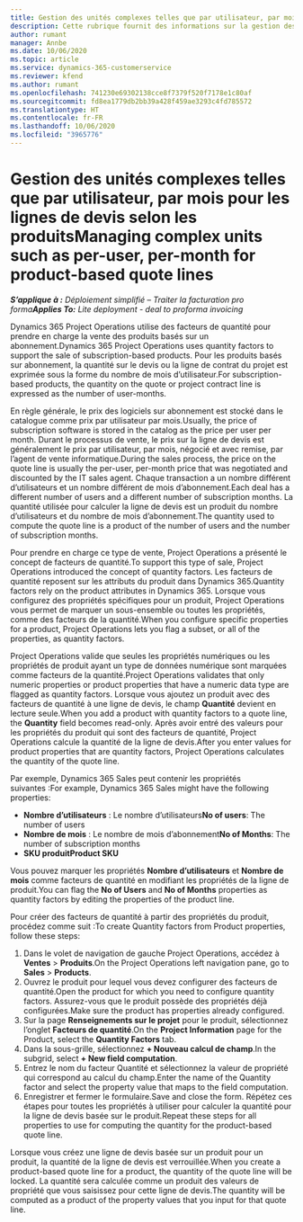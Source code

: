 ```yaml
---
title: Gestion des unités complexes telles que par utilisateur, par mois pour les lignes de devis selon les produits
description: Cette rubrique fournit des informations sur la gestion des unités complexes pour les lignes de devis basées sur un projet.
author: rumant
manager: Annbe
ms.date: 10/06/2020
ms.topic: article
ms.service: dynamics-365-customerservice
ms.reviewer: kfend
ms.author: rumant
ms.openlocfilehash: 741230e69302138cce8f7379f520f7178e1c80af
ms.sourcegitcommit: fd8ea1779db2bb39a428f459ae3293c4fd785572
ms.translationtype: HT
ms.contentlocale: fr-FR
ms.lasthandoff: 10/06/2020
ms.locfileid: "3965776"
---
```

# <a name="managing-complex-units-such-as-per-user-per-month-for-product-based-quote-lines"></a><span data-ttu-id="80aa4-103">Gestion des unités complexes telles que par utilisateur, par mois pour les lignes de devis selon les produits</span><span class="sxs-lookup"><span data-stu-id="80aa4-103">Managing complex units such as per-user, per-month for product-based quote lines</span></span>

<span data-ttu-id="80aa4-104">_**S’applique à :** Déploiement simplifié – Traiter la facturation pro forma_</span><span class="sxs-lookup"><span data-stu-id="80aa4-104">_**Applies To:** Lite deployment - deal to proforma invoicing_</span></span>

<span data-ttu-id="80aa4-105">Dynamics 365 Project Operations utilise des facteurs de quantité pour prendre en charge la vente des produits basés sur un abonnement.</span><span class="sxs-lookup"><span data-stu-id="80aa4-105">Dynamics 365 Project Operations uses quantity factors to support the sale of subscription-based products.</span></span> <span data-ttu-id="80aa4-106">Pour les produits basés sur abonnement, la quantité sur le devis ou la ligne de contrat du projet est exprimée sous la forme du nombre de mois d’utilisateur.</span><span class="sxs-lookup"><span data-stu-id="80aa4-106">For subscription-based products, the quantity on the quote or project contract line is expressed as the number of user-months.</span></span>

<span data-ttu-id="80aa4-107">En règle générale, le prix des logiciels sur abonnement est stocké dans le catalogue comme prix par utilisateur par mois.</span><span class="sxs-lookup"><span data-stu-id="80aa4-107">Usually, the price of subscription software is stored in the catalog as the price per user per month.</span></span> <span data-ttu-id="80aa4-108">Durant le processus de vente, le prix sur la ligne de devis est généralement le prix par utilisateur, par mois, négocié et avec remise, par l’agent de vente informatique.</span><span class="sxs-lookup"><span data-stu-id="80aa4-108">During the sales process, the price on the quote line is usually the per-user, per-month price that was negotiated and discounted by the IT sales agent.</span></span> <span data-ttu-id="80aa4-109">Chaque transaction a un nombre différent d’utilisateurs et un nombre différent de mois d’abonnement.</span><span class="sxs-lookup"><span data-stu-id="80aa4-109">Each deal has a different number of users and a different number of subscription months.</span></span> <span data-ttu-id="80aa4-110">La quantité utilisée pour calculer la ligne de devis est un produit du nombre d’utilisateurs et du nombre de mois d’abonnement.</span><span class="sxs-lookup"><span data-stu-id="80aa4-110">The quantity used to compute the quote line is a product of the number of users and the number of subscription months.</span></span>

<span data-ttu-id="80aa4-111">Pour prendre en charge ce type de vente, Project Operations a présenté le concept de facteurs de quantité.</span><span class="sxs-lookup"><span data-stu-id="80aa4-111">To support this type of sale, Project Operations introduced the concept of quantity factors.</span></span> <span data-ttu-id="80aa4-112">Les facteurs de quantité reposent sur les attributs du produit dans Dynamics 365.</span><span class="sxs-lookup"><span data-stu-id="80aa4-112">Quantity factors rely on the product attributes in Dynamics 365.</span></span> <span data-ttu-id="80aa4-113">Lorsque vous configurez des propriétés spécifiques pour un produit, Project Operations vous permet de marquer un sous-ensemble ou toutes les propriétés, comme des facteurs de la quantité.</span><span class="sxs-lookup"><span data-stu-id="80aa4-113">When you configure specific properties for a product, Project Operations lets you flag a subset, or all of the properties, as quantity factors.</span></span>

<span data-ttu-id="80aa4-114">Project Operations valide que seules les propriétés numériques ou les propriétés de produit ayant un type de données numérique sont marquées comme facteurs de la quantité.</span><span class="sxs-lookup"><span data-stu-id="80aa4-114">Project Operations validates that only numeric properties or product properties that have a numeric data type are flagged as quantity factors.</span></span> <span data-ttu-id="80aa4-115">Lorsque vous ajoutez un produit avec des facteurs de quantité à une ligne de devis, le champ **Quantité** devient en lecture seule.</span><span class="sxs-lookup"><span data-stu-id="80aa4-115">When you add a product with quantity factors to a quote line, the **Quantity** field becomes read-only.</span></span> <span data-ttu-id="80aa4-116">Après avoir entré des valeurs pour les propriétés du produit qui sont des facteurs de quantité, Project Operations calcule la quantité de la ligne de devis.</span><span class="sxs-lookup"><span data-stu-id="80aa4-116">After you enter values for product properties that are quantity factors, Project Operations calculates the quantity of the quote line.</span></span>

<span data-ttu-id="80aa4-117">Par exemple, Dynamics 365 Sales peut contenir les propriétés suivantes :</span><span class="sxs-lookup"><span data-stu-id="80aa4-117">For example, Dynamics 365 Sales might have the following properties:</span></span>

- <span data-ttu-id="80aa4-118">**Nombre d’utilisateurs** : Le nombre d’utilisateurs</span><span class="sxs-lookup"><span data-stu-id="80aa4-118">**No of users**: The number of users</span></span>
- <span data-ttu-id="80aa4-119">**Nombre de mois** : Le nombre de mois d’abonnement</span><span class="sxs-lookup"><span data-stu-id="80aa4-119">**No of Months**: The number of subscription months</span></span>
- <span data-ttu-id="80aa4-120">**SKU produit**</span><span class="sxs-lookup"><span data-stu-id="80aa4-120">**Product SKU**</span></span>

<span data-ttu-id="80aa4-121">Vous pouvez marquer les propriétés **Nombre d’utilisateurs** et **Nombre de mois** comme facteurs de quantité en modifiant les propriétés de la ligne de produit.</span><span class="sxs-lookup"><span data-stu-id="80aa4-121">You can flag the **No of Users** and **No of Months** properties as quantity factors by editing the properties of the product line.</span></span>

<span data-ttu-id="80aa4-122">Pour créer des facteurs de quantité à partir des propriétés du produit, procédez comme suit :</span><span class="sxs-lookup"><span data-stu-id="80aa4-122">To create Quantity factors from Product properties, follow these steps:</span></span>

1. <span data-ttu-id="80aa4-123">Dans le volet de navigation de gauche Project Operations, accédez à **Ventes** > **Produits**.</span><span class="sxs-lookup"><span data-stu-id="80aa4-123">On the Project Operations left navigation pane, go to **Sales** > **Products**.</span></span>
2. <span data-ttu-id="80aa4-124">Ouvrez le produit pour lequel vous devez configurer des facteurs de quantité.</span><span class="sxs-lookup"><span data-stu-id="80aa4-124">Open the product for which you need to configure quantity factors.</span></span> <span data-ttu-id="80aa4-125">Assurez-vous que le produit possède des propriétés déjà configurées.</span><span class="sxs-lookup"><span data-stu-id="80aa4-125">Make sure the product has properties already configured.</span></span>
3. <span data-ttu-id="80aa4-126">Sur la page **Renseignements sur le projet** pour le produit, sélectionnez l’onglet **Facteurs de quantité**.</span><span class="sxs-lookup"><span data-stu-id="80aa4-126">On the **Project Information** page for the Product, select the **Quantity Factors** tab.</span></span>
4. <span data-ttu-id="80aa4-127">Dans la sous-grille, sélectionnez **+ Nouveau calcul de champ**.</span><span class="sxs-lookup"><span data-stu-id="80aa4-127">In the subgrid, select **+ New field computation**.</span></span>
5. <span data-ttu-id="80aa4-128">Entrez le nom du facteur Quantité et sélectionnez la valeur de propriété qui correspond au calcul du champ.</span><span class="sxs-lookup"><span data-stu-id="80aa4-128">Enter the name of the Quantity factor and select the property value that maps to the field computation.</span></span>
6. <span data-ttu-id="80aa4-129">Enregistrer et fermer le formulaire.</span><span class="sxs-lookup"><span data-stu-id="80aa4-129">Save and close the form.</span></span> <span data-ttu-id="80aa4-130">Répétez ces étapes pour toutes les propriétés à utiliser pour calculer la quantité pour la ligne de devis basée sur le produit.</span><span class="sxs-lookup"><span data-stu-id="80aa4-130">Repeat these steps for all properties to use for computing the quantity for the product-based quote line.</span></span>

<span data-ttu-id="80aa4-131">Lorsque vous créez une ligne de devis basée sur un produit pour un produit, la quantité de la ligne de devis est verrouillée.</span><span class="sxs-lookup"><span data-stu-id="80aa4-131">When you create a product-based quote line for a product, the quantity of the quote line will be locked.</span></span> <span data-ttu-id="80aa4-132">La quantité sera calculée comme un produit des valeurs de propriété que vous saisissez pour cette ligne de devis.</span><span class="sxs-lookup"><span data-stu-id="80aa4-132">The quantity will be computed as a product of the property values that you input for that quote line.</span></span>
